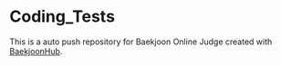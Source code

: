 # Coding_Tests
This is a auto push repository for Baekjoon Online Judge created with [BaekjoonHub](https://github.com/BaekjoonHub/BaekjoonHub).
